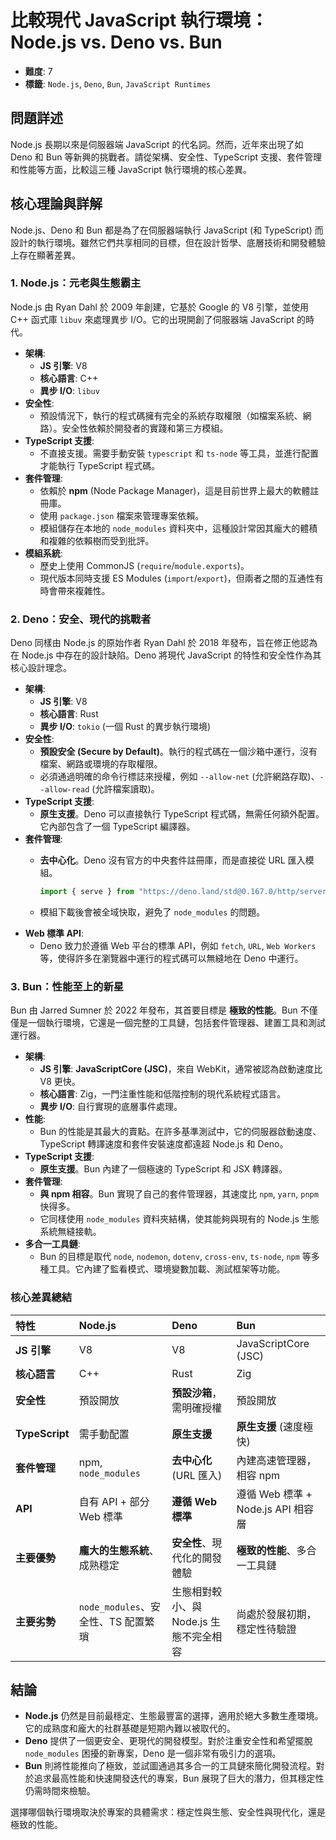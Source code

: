 # 比較現代 JavaScript 執行環境：Node.js vs. Deno vs. Bun

- **難度**: 7
- **標籤**: `Node.js`, `Deno`, `Bun`, `JavaScript Runtimes`

## 問題詳述

Node.js 長期以來是伺服器端 JavaScript 的代名詞。然而，近年來出現了如 Deno 和 Bun 等新興的挑戰者。請從架構、安全性、TypeScript 支援、套件管理和性能等方面，比較這三種 JavaScript 執行環境的核心差異。

## 核心理論與詳解

Node.js、Deno 和 Bun 都是為了在伺服器端執行 JavaScript (和 TypeScript) 而設計的執行環境。雖然它們共享相同的目標，但在設計哲學、底層技術和開發體驗上存在顯著差異。

### 1. Node.js：元老與生態霸主

Node.js 由 Ryan Dahl 於 2009 年創建，它基於 Google 的 V8 引擎，並使用 C++ 函式庫 `libuv` 來處理異步 I/O。它的出現開創了伺服器端 JavaScript 的時代。

- **架構**:
  - **JS 引擎**: V8
  - **核心語言**: C++
  - **異步 I/O**: `libuv`
- **安全性**:
  - 預設情況下，執行的程式碼擁有完全的系統存取權限（如檔案系統、網路）。安全性依賴於開發者的實踐和第三方模組。
- **TypeScript 支援**:
  - 不直接支援。需要手動安裝 `typescript` 和 `ts-node` 等工具，並進行配置才能執行 TypeScript 程式碼。
- **套件管理**:
  - 依賴於 **npm** (Node Package Manager)，這是目前世界上最大的軟體註冊庫。
  - 使用 `package.json` 檔案來管理專案依賴。
  - 模組儲存在本地的 `node_modules` 資料夾中，這種設計常因其龐大的體積和複雜的依賴樹而受到批評。
- **模組系統**:
  - 歷史上使用 CommonJS (`require`/`module.exports`)。
  - 現代版本同時支援 ES Modules (`import`/`export`)，但兩者之間的互通性有時會帶來複雜性。

### 2. Deno：安全、現代的挑戰者

Deno 同樣由 Node.js 的原始作者 Ryan Dahl 於 2018 年發布，旨在修正他認為在 Node.js 中存在的設計缺陷。Deno 將現代 JavaScript 的特性和安全性作為其核心設計理念。

- **架構**:
  - **JS 引擎**: V8
  - **核心語言**: Rust
  - **異步 I/O**: `tokio` (一個 Rust 的異步執行環境)
- **安全性**:
  - **預設安全 (Secure by Default)**。執行的程式碼在一個沙箱中運行，沒有檔案、網路或環境的存取權限。
  - 必須通過明確的命令行標誌來授權，例如 `--allow-net` (允許網路存取)、`--allow-read` (允許檔案讀取)。
- **TypeScript 支援**:
  - **原生支援**。Deno 可以直接執行 TypeScript 程式碼，無需任何額外配置。它內部包含了一個 TypeScript 編譯器。
- **套件管理**:
  - **去中心化**。Deno 沒有官方的中央套件註冊庫，而是直接從 URL 匯入模組。

    ```typescript
    import { serve } from "https://deno.land/std@0.167.0/http/server.ts";
    ```

  - 模組下載後會被全域快取，避免了 `node_modules` 的問題。
- **Web 標準 API**:
  - Deno 致力於遵循 Web 平台的標準 API，例如 `fetch`, `URL`, `Web Workers` 等，使得許多在瀏覽器中運行的程式碼可以無縫地在 Deno 中運行。

### 3. Bun：性能至上的新星

Bun 由 Jarred Sumner 於 2022 年發布，其首要目標是 **極致的性能**。Bun 不僅僅是一個執行環境，它還是一個完整的工具鏈，包括套件管理器、建置工具和測試運行器。

- **架構**:
  - **JS 引擎**: **JavaScriptCore (JSC)**，來自 WebKit，通常被認為啟動速度比 V8 更快。
  - **核心語言**: Zig，一門注重性能和低階控制的現代系統程式語言。
  - **異步 I/O**: 自行實現的底層事件處理。
- **性能**:
  - Bun 的性能是其最大的賣點。在許多基準測試中，它的伺服器啟動速度、TypeScript 轉譯速度和套件安裝速度都遠超 Node.js 和 Deno。
- **TypeScript 支援**:
  - **原生支援**。Bun 內建了一個極速的 TypeScript 和 JSX 轉譯器。
- **套件管理**:
  - **與 npm 相容**。Bun 實現了自己的套件管理器，其速度比 `npm`, `yarn`, `pnpm` 快得多。
  - 它同樣使用 `node_modules` 資料夾結構，使其能夠與現有的 Node.js 生態系統無縫接軌。
- **多合一工具鏈**:
  - Bun 的目標是取代 `node`, `nodemon`, `dotenv`, `cross-env`, `ts-node`, `npm` 等多種工具。它內建了監看模式、環境變數加載、測試框架等功能。

### 核心差異總結

| 特性 | Node.js | Deno | Bun |
| :--- | :--- | :--- | :--- |
| **JS 引擎** | V8 | V8 | JavaScriptCore (JSC) |
| **核心語言** | C++ | Rust | Zig |
| **安全性** | 預設開放 | **預設沙箱**，需明確授權 | 預設開放 |
| **TypeScript** | 需手動配置 | **原生支援** | **原生支援** (速度極快) |
| **套件管理** | npm, `node_modules` | **去中心化** (URL 匯入) | 內建高速管理器，相容 npm |
| **API** | 自有 API + 部分 Web 標準 | **遵循 Web 標準** | 遵循 Web 標準 + Node.js API 相容層 |
| **主要優勢** | **龐大的生態系統**、成熟穩定 | **安全性**、現代化的開發體驗 | **極致的性能**、多合一工具鏈 |
| **主要劣勢** | `node_modules`、安全性、TS 配置繁瑣 | 生態相對較小、與 Node.js 生態不完全相容 | 尚處於發展初期，穩定性待驗證 |

## 結論

- **Node.js** 仍然是目前最穩定、生態最豐富的選擇，適用於絕大多數生產環境。它的成熟度和龐大的社群基礎是短期內難以被取代的。
- **Deno** 提供了一個更安全、更現代的開發模型。對於注重安全性和希望擺脫 `node_modules` 困擾的新專案，Deno 是一個非常有吸引力的選項。
- **Bun** 則將性能推向了極致，並試圖通過其多合一的工具鏈來簡化開發流程。對於追求最高性能和快速開發迭代的專案，Bun 展現了巨大的潛力，但其穩定性仍需時間來檢驗。

選擇哪個執行環境取決於專案的具體需求：穩定性與生態、安全性與現代化，還是極致的性能。
